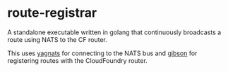 route-registrar
===============

A standalone executable written in golang that continuously broadcasts a route using NATS to the CF router.

This uses [yagnats](https://github.com/cloudfoundry/yagnats) for connecting to the NATS bus and [gibson](https://github.com/cloudfoundry/gibson) for registering routes with the CloudFoundry router.
